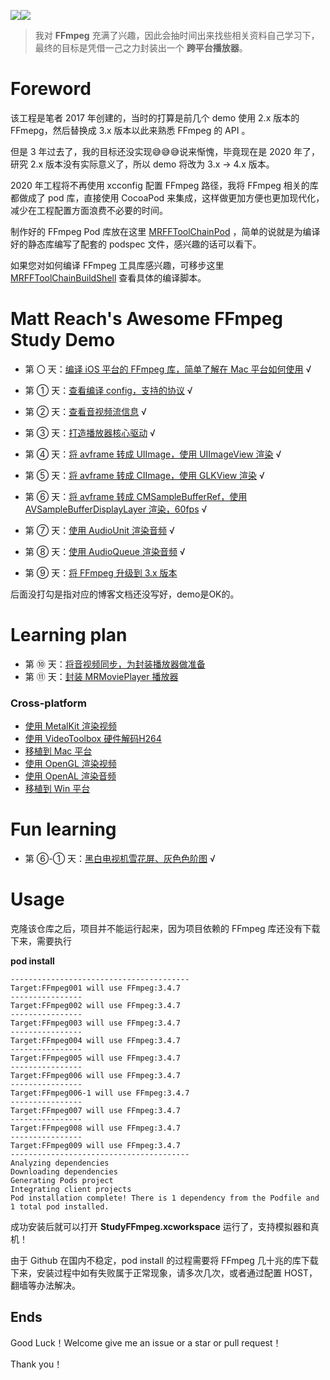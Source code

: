 
![](md/imgs/MR-16-9.png)[![](md/imgs/ffmpeg.png)](http://ffmpeg.org/) 


> 我对 **FFmpeg** 充满了兴趣，因此会抽时间出来找些相关资料自己学习下，最终的目标是凭借一己之力封装出一个 **跨平台播放器**。

# Foreword

该工程是笔者 2017 年创建的，当时的打算是前几个 demo 使用 2.x 版本的 FFmepg，然后替换成 3.x 版本以此来熟悉 FFmpeg 的 API 。

但是 3 年过去了，我的目标还没实现😅😅😅说来惭愧，毕竟现在是 2020 年了，研究 2.x 版本没有实际意义了，所以 demo 将改为 3.x -> 4.x 版本。

2020 年工程将不再使用 xcconfig 配置 FFmpeg 路径，我将 FFmpeg 相关的库都做成了 pod 库，直接使用 CocoaPod 来集成，这样做更加方便也更加现代化，减少在工程配置方面浪费不必要的时间。

制作好的 FFmpeg Pod 库放在这里 [MRFFToolChainPod](https://github.com/debugly/MRFFToolChainPod) ，简单的说就是为编译好的静态库编写了配套的 podspec 文件，感兴趣的话可以看下。

如果您对如何编译 FFmpeg 工具库感兴趣，可移步这里 [MRFFToolChainBuildShell](https://github.com/debugly/MRFFToolChainBuildShell) 查看具体的编译脚本。


# Matt Reach's Awesome FFmpeg Study Demo

- 第 〇 天：[编译 iOS 平台的 FFmpeg 库，简单了解在 Mac 平台如何使用](md/000.md) √

- 第 ① 天：[查看编译 config，支持的协议](md/001.md) √

- 第 ② 天：[查看音视频流信息](md/002.md) √

- 第 ③ 天：[打造播放器核心驱动](md/003.md) √ 

- 第 ④ 天：[将 avframe 转成 UIImage，使用 UIImageView 渲染](md/004.md) √

- 第 ⑤ 天：[将 avframe 转成 CIImage，使用 GLKView 渲染](md/005.md) √

- 第 ⑥ 天：[将 avframe 转成 CMSampleBufferRef，使用 AVSampleBufferDisplayLayer 渲染，60fps](md/006.md) √

- 第 ⑦ 天：[使用 AudioUnit 渲染音频](md/007.md) √

- 第 ⑧ 天：[使用 AudioQueue 渲染音频](md/008.md) √

- 第 ⑨ 天：[将 FFmpeg 升级到 3.x 版本](md/009.md)

后面没打勾是指对应的博客文档还没写好，demo是OK的。

# Learning plan

- 第 ⑩ 天：[将音视频同步，为封装播放器做准备](md/010.md)
- 第 ⑪ 天：[封装 MRMoviePlayer 播放器](md/011.md)

### Cross-platform

- [使用 MetalKit 渲染视频]()
- [使用 VideoToolbox 硬件解码H264]()
- [移植到 Mac 平台](md/012.md)
- [使用 OpenGL 渲染视频](md/013.md)
- [使用 OpenAL 渲染音频](md/014.md)
- [移植到 Win 平台](md/016.md)

# Fun learning

- 第 ⑥-① 天：[黑白电视机雪花屏、灰色色阶图](md/006-1.md) √

# Usage

克隆该仓库之后，项目并不能运行起来，因为项目依赖的 FFmpeg 库还没有下载下来，需要执行

**pod install**

```
----------------------------------------
Target:FFmpeg001 will use FFmpeg:3.4.7
----------------
Target:FFmpeg002 will use FFmpeg:3.4.7
----------------
Target:FFmpeg003 will use FFmpeg:3.4.7
----------------
Target:FFmpeg004 will use FFmpeg:3.4.7
----------------
Target:FFmpeg005 will use FFmpeg:3.4.7
----------------
Target:FFmpeg006 will use FFmpeg:3.4.7
----------------
Target:FFmpeg006-1 will use FFmpeg:3.4.7
----------------
Target:FFmpeg007 will use FFmpeg:3.4.7
----------------
Target:FFmpeg008 will use FFmpeg:3.4.7
----------------
Target:FFmpeg009 will use FFmpeg:3.4.7
----------------------------------------
Analyzing dependencies
Downloading dependencies
Generating Pods project
Integrating client projects
Pod installation complete! There is 1 dependency from the Podfile and 1 total pod installed.
```

成功安装后就可以打开 **StudyFFmpeg.xcworkspace** 运行了，支持模拟器和真机！

由于 Github 在国内不稳定，pod install 的过程需要将 FFmpeg 几十兆的库下载下来，安装过程中如有失败属于正常现象，请多次几次，或者通过配置 HOST，翻墙等办法解决。

## Ends

Good Luck！Welcome give me an issue or a star or pull request！

Thank you！